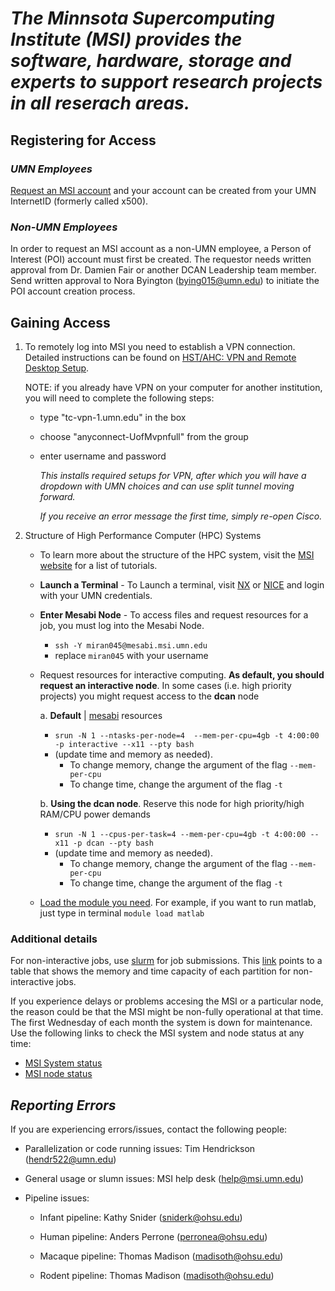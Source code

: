 # *The Minnsota Supercomputing Institute (MSI) provides the software, hardware, storage and experts to support research projects in all reserach areas.*

## **Registering for Access**

### *UMN Employees*

[Request an MSI account](https://www.msi.umn.edu/access) and your account can be created from your UMN InternetID (formerly called x500).

### *Non-UMN Employees*

In order to request an MSI account as a non-UMN employee, a Person of Interest (POI) account must first be created. The requestor needs written approval from Dr. Damien Fair or another DCAN Leadership team member. Send written approval to Nora Byington (bying015@umn.edu) to initiate the POI account creation process.

## **Gaining Access**

1. To remotely log into MSI you need to establish a VPN connection. Detailed instructions can be found on [HST/AHC: VPN and Remote Desktop Setup](https://it.umn.edu/services-technologies/how-tos/hstahc-vpn-remote-desktop-setup).

    NOTE: if you already have VPN on your computer for another institution, you will need to complete the following steps:

    - type "tc-vpn-1.umn.edu" in the box
    - choose "anyconnect-UofMvpnfull" from the group
    - enter username and password

      *This installs required setups for VPN, after which you will have a dropdown with UMN choices and can use split tunnel moving forward.*

      *If you receive an error message the first time, simply re-open Cisco.*

2. Structure of High Performance Computer (HPC) Systems  

   - To learn more about the structure of the HPC system, visit the [MSI website](https://www.msi.umn.edu/tutorials) for a list of tutorials.  
   - **Launch a Terminal** - To Launch a terminal, visit [NX](https://nx.msi.umn.edu/nxwebplayer) or [NICE](https://nice.msi.umn.edu) and login with your UMN credentials.  
   - **Enter Mesabi Node** - To access files and request resources for a job, you must log into the Mesabi Node.  

      - `ssh -Y miran045@mesabi.msi.umn.edu`
      - replace `miran045` with your username

   - Request resources for interactive computing. **As default, you should request an interactive node**. In some cases (i.e. high priority projects) you might request access to the **dcan** node

      a. **Default** | [mesabi](https://www.msi.umn.edu/content/mesabi) resources
        - `srun -N 1 --ntasks-per-node=4  --mem-per-cpu=4gb -t 4:00:00 -p interactive --x11 --pty bash`
        - (update time and memory as needed).
            - To change memory, change the argument of the flag `--mem-per-cpu`
            - To change time, change the argument of the flag `-t`

      b. **Using the dcan node**. Reserve this node for high priority/high RAM/CPU power demands
        - `srun -N 1 --cpus-per-task=4 --mem-per-cpu=4gb -t 4:00:00 --x11 -p dcan --pty bash`
        - (update time and memory as needed).
            - To change memory, change the argument of the flag `--mem-per-cpu`
            - To change time, change the argument of the flag `-t`

   - [Load the module you need](https://www.msi.umn.edu/support/faq/what-module). For example, if you want to run matlab, just type in terminal `module load matlab`

### Additional details

For non-interactive jobs, use [slurm](https://www.msi.umn.edu/content/job-submission-and-scheduling-slurm) for job submissions. This [link](https://www.msi.umn.edu/partitions) points to a table that shows the memory and time capacity of each partition for non-interactive jobs.

If you experience delays or problems accesing the MSI or a particular node, the reason could be that the MSI might be non-fully operational at that time. The first Wednesday of each month the system is down for maintenance. Use the following links to check the MSI system and node status at any time:

- [MSI System status](https://status.msi.umn.edu/)
- [MSI node status](https://umgcdownload.msi.umn.edu/website/slurmnodes/index.html)

## *Reporting Errors*

If you are experiencing errors/issues, contact the following people:

- Parallelization or code running issues: Tim Hendrickson (hendr522@umn.edu)

- General usage or slumn issues: MSI help desk (help@msi.umn.edu)

- Pipeline issues:

  - Infant pipeline: Kathy Snider (sniderk@ohsu.edu)
  
  - Human pipeline: Anders Perrone (perronea@ohsu.edu)

  - Macaque pipeline: Thomas Madison (madisoth@ohsu.edu)

  - Rodent pipeline: Thomas Madison (madisoth@ohsu.edu)
  
